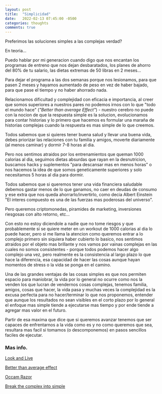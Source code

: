 ```yaml
---
layout: post
title:  "Simplicidad"
date:   2022-02-13 07:45:00 -0500
categories: thoughts
comments: true
---
```


Preferimos las soluciones simples a las complejas verdad?

En teoria...

Puedo hablar por mi generacion cuando digo que nos encantan los programas de entreno que nos dejan desbaratados, los planes de ahorro del 80% de tu salario, las dietas extremas de 50 libras en 2 meses...

Para dejar el programa a las dos semanas porque nos lesionamos, para que pasen 2 meses y hayamos aumentado de peso en vez de haber bajado, para que pase el tiempo y no haber ahorrado nada.

Relacionamos dificultad y complejidad con eficacia e importancia, al creer que somos superiores a nuestros pares no podemos irnos con lo que "todo el mundo hace" (*"Better than average Effect"*) - nuestro cerebro no puede con la nocion de que la respuesta simple es la solucion, evolucionamos para contar historias y lo primero que hacemos es formular una maraña de historias complejas cuando la respuesta es mas simple de lo que creemos.

Todos sabemos que si quieres tener buena salud y llevar una buena vida, debes priorizar las relaciones con tu familia y amigos, moverte diariamente (al menos caminar) y dormir 7-8 horas al dia.

Pero nos sentimos atraidos por los entrenamientos que queman 1000 calorias al dia, seguimos dietas absurdas que rayan en la desnutricion, buscamos hacks y suplementos "para descansar mas en menos horas" o nos hacemos la idea de que somos geneticamente superiores y solo necesitamos 5 horas al dia para dormir.

Todos sabemos que si queremos tener una vida financiera saludable debemos gastar menos de lo que ganamos, no caer en deudas de consumo y ese extra que nos queda ahorrarlo/invertirlo, como decia Albert Einstein "El interes compuesto es una de las fuerzas mas poderosas del universo".

Pero queremos criptomonedas, piramides de marketing, inversiones riesgosas con alto retorno, etc...

Con esto no estoy diciendole a nadie que no tome riesgos y que probablemente si se quiere meter en un workout de 1000 calorias al dia lo puede hacer, pero si me llama la atencion como queremos entrar a lo complejo primero sin siquiera haber cubierto lo basico, nos sentimos atraidos por el objeto mas brillante y nos vamos por vainas complejas en las cuales no somos consistentes - porque todos podemos hacer algo complejo una vez, pero realmente es la consistencia al largo plazo lo que hace la diferencia, esa capacidad de hacer las cosas aunque hayan momentos de stress o la vida se ponga en el camino.

Una de las grandes ventajas de las cosas simples es que nos permiten espacio para maniobrar, la vida por lo general no ocurre como nos la venden los que lucran de vendernos cosas complejas, tenemos familia, amigos, cosas que hacer, la vida pasa y muchas veces la complejidad es la excusa perfecta para no hacer/terminar lo que nos proponemos, entender que aunque los resultados no sean visibles en el corto plazo por lo general el enfoque mas simple tiende a ejecutarse mas tiempo y por ende tiende a agregar mas valor en el futuro.

Partir de esa maxima que dice que si queremos avanzar tenemos que ser capaces de enfrentarnos a la vida como es y no como queremos que sea, resultara mas facil si tomamos (o descomponemos) en pasos sencillos faciles de ejecutar. 

### Mas info.
[Look and Live](https://www.artofmanliness.com/character/behavior/sunday-firesides-look-and-live/?mc_cid=414015c007&mc_eid=d395f122cf) 

[Better than average effect](https://pubmed.ncbi.nlm.nih.gov/31789535/) 

[Occam Razor](https://en.wikipedia.org/wiki/Occam%27s_razor) 

[Break the complex into simple](https://www.modernanalyst.com/Resources/Articles/tabid/115/ID/5343/Breaking-the-Complex-Down-to-Simple.aspx) 

